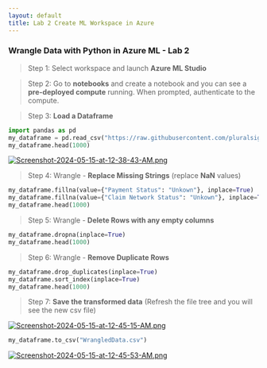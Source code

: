 ```yaml
---
layout: default
title: Lab 2 Create ML Workspace in Azure
---
```


### Wrangle Data with Python in Azure ML - Lab 2

> Step 1: Select workspace and launch **Azure ML Studio**

> Step 2: Go to **notebooks** and create a notebook and you can see a **pre-deployed compute** running. 
    When prompted, authenticate to the compute. 

> Step 3: **Load a Dataframe**

```python
import pandas as pd
my_dataframe = pd.read_csv("https://raw.githubusercontent.com/pluralsight-cloud/DP-100-Designing-and-Implementing-a-Data-Science-Solution-on-Azure/main/MedicalClaimSummary.csv")
my_dataframe.head(1000)
```

[![Screenshot-2024-05-15-at-12-38-43-AM.png](https://i.postimg.cc/Rhcp8gYv/Screenshot-2024-05-15-at-12-38-43-AM.png)](https://postimg.cc/T53c5JGs)

> Step 4: Wrangle - **Replace Missing Strings** (replace **NaN** values)

```python
my_dataframe.fillna(value={"Payment Status": "Unkown"}, inplace=True)
my_dataframe.fillna(value={"Claim Network Status": "Unkown"}, inplace=True)
my_dataframe.head(1000)
```

> Step 5: Wrangle - **Delete Rows with any empty columns**

```python
my_dataframe.dropna(inplace=True)
my_dataframe.head(1000)
```

> Step 6: Wrangle - **Remove Duplicate Rows**

```python
my_dataframe.drop_duplicates(inplace=True)
my_dataframe.sort_index(inplace=True)
my_dataframe.head(1000)
```

> Step 7: **Save the transformed data** (Refresh the file tree and you will see the new csv file)

[![Screenshot-2024-05-15-at-12-45-15-AM.png](https://i.postimg.cc/Hstd8zLG/Screenshot-2024-05-15-at-12-45-15-AM.png)](https://postimg.cc/MvXhhyRt)

```python
my_dataframe.to_csv("WrangledData.csv")
```

[![Screenshot-2024-05-15-at-12-45-53-AM.png](https://i.postimg.cc/rp0BjNqw/Screenshot-2024-05-15-at-12-45-53-AM.png)](https://postimg.cc/v1y2H91J)


